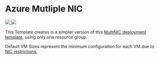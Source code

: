 # Azure Mutliple NIC 


<a href="https://portal.azure.com/#create/Microsoft.Template/uri/https%3A%2F%2Fraw.githubusercontent.com%2Feldanielo%2FAzureMutltipleNic%2Fmaster%2FAzureMutltipleNic%2FTemplates%2Fazuredeploy.json" target="_blank">
    <img src="http://azuredeploy.net/deploybutton.png"/>
</a>
<a href="http://armviz.io/#/?load=https%3A%2F%2Fraw.githubusercontent.com%2Feldanielo%2FAzureMutltipleNic%2Fmaster%2FAzureMutltipleNic%2FTemplates%2Fazuredeploy.json" target="_blank">
    <img src="http://armviz.io/visualizebutton.png"/>
</a>
<p>
This Template creates is a simpler version of this <a href="https://azure.microsoft.com/en-us/documentation/articles/virtual-network-deploy-multinic-arm-template/">MultiNIC deployment template</a>, using only one resource group. 
</p>
Default VM Sizes represent the minimum configuration for each VM due to <a href="https://azure.microsoft.com/en-us/documentation/articles/virtual-machines-size-specs/">NIC restrictions. </a>